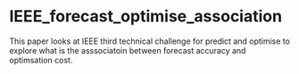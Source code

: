 # IEEE_forecast_optimise_association

This paper looks at IEEE third technical challenge for predict and optimise to explore what is the asssociatoin between forecast accuracy and optimsation cost. 
